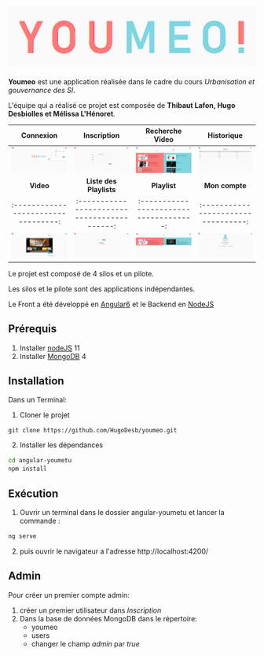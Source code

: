 ![Logo](img/youemo-ban.png)
--------
**Youmeo** est une application réalisée dans le cadre du cours *Urbanisation et gouvernance des SI*.

L'équipe qui a réalisé ce projet est composée de **Thibaut Lafon, Hugo Desbiolles et Mélissa L'Hénoret**.

| **Connexion**                          | **Inscription**                          | **Recherche Video**                    | **Historique**                         | 
| :------------------------------------: | :--------------------------------------: | :------------------------------------: | :------------------------------------: | 
| ![Capture d'écran 1](img/Connexion.PNG)| ![Capture d'écran 2](img/Inscription.PNG)| ![Capture d'écran 3](img/Recherche.PNG)|![Capture d'écran 3](img/Historique.PNG)|
|**Video**                           |   **Liste des Playlists**                   | **Playlist**                           | **Mon compte**                      | 
|:---------------------------------: | :-----------------------------------------: | :------------------------------------: | :---------------------------------: | 
| ![Capture d'écran 4](img/Video.PNG)| ![Capture d'écran 5](img/List-playlist.PNG) | ![Capture d'écran 6](img/Playlist.PNG) |![Capture d'écran 6](img/Compte.PNG) |

Le projet est composé de 4 silos et un pilote.

Les silos et le pilote sont des applications indépendantes.

Le Front a été développé en [Angular6](https://angular.io/) et le Backend en [NodeJS](https://nodejs.org/en/)

## Prérequis
1. Installer [nodeJS](https://nodejs.org/en/) 11
2. Installer [MongoDB](https://www.mongodb.com/fr) 4

## Installation
Dans un Terminal:
1. Cloner le projet 
```
git clone https://github.com/HugoDesb/youmeo.git
```
2. Installer les dépendances
```bash
cd angular-youmetu
npm install
```
## Exécution
1. Ouvrir un terminal dans le dossier angular-youmetu et lancer la commande : 
```bash
ng serve
```
2. puis ouvrir le navigateur a l'adresse http://localhost:4200/

## Admin
Pour créer un premier compte admin:
1. créer un premier utilisateur dans *Inscription*
2. Dans la base de données MongoDB dans le répertoire:
   * youmeo
   * users
   * changer le champ *admin* par *true*


